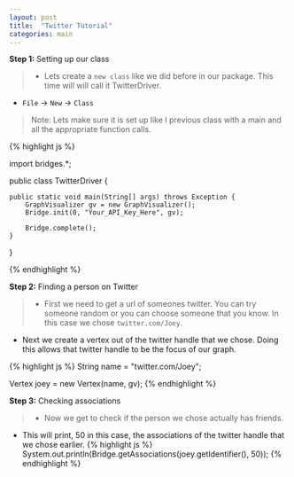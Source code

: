 ```yaml
---
layout: post
title:  "Twitter Tutorial"
categories: main
---
```


**Step 1:** Setting up our class

> * Lets create a `new class` like we did before in our package. This time will will call it TwitterDriver.
* `File` -> `New` -> `Class`

> Note: Lets make sure it is set up like I previous class with a main and all the appropriate function calls.

{% highlight js  %}

import bridges.*;

public class TwitterDriver {

	public static void main(String[] args) throws Exception {
		GraphVisualizer gv = new GraphVisualizer();
		Bridge.init(0, "Your_API_Key_Here", gv);
		
		Bridge.complete();
	}
}

{% endhighlight %}

**Step 2:** Finding a person on Twitter

> * First we need to get a url of someones twitter. You can try someone random or you can choose someone that you know. In this case we chose `twitter.com/Joey`.
* Next we create a vertex out of the twitter handle that we chose. Doing this allows that twitter handle to be the focus of our graph.

{% highlight js  %}
String name = "twitter.com/Joey";
		 
Vertex joey = new Vertex(name, gv);
{% endhighlight %}

**Step 3:** Checking associations

> * Now we get to check if the person we chose actually has friends.
* This will print, 50 in this case, the associations of the twitter handle that we chose earlier.
{% highlight js  %}
System.out.println(Bridge.getAssociations(joey.getIdentifier(), 50));
{% endhighlight %}


